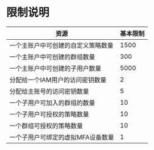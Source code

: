 # 限制说明

| 资源                               | 基本限制 |
| ---------------------------------- | -------- |
| 一个主账户中可创建的自定义策略数量 | 1500     |
| 一个主账户中可创建的群组数量       | 300      |
| 一个主账户中可创建的子用户数量     | 5000     |
| 分配给一个IAM用户的访问密钥数量    | 2        |
| 分配给主账号的访问密钥数量         | 5        |
| 一个子用户可加入的群组的数量       | 10       |
| 一个子用户可授权的策略数量         | 10       |
| 一个群组可授权的策略数量           | 10       |
| 一个子用户可绑定的虚拟MFA设备数量  | 1        |

